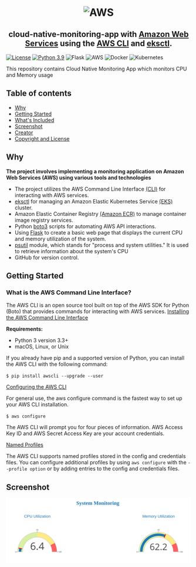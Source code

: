 <h1 align="center"><img src="https://github.com/Teebra/aws/raw/master/images/aws.png" alt="AWS" width=130 height=130></h1>

<h2 align="center">cloud-native-monitoring-app with <a href="https://aws.amazon.com/" target="_blank">Amazon Web Services</a> using the <a href="https://aws.amazon.com/cli/" target="_blank">AWS CLI</a> and <a href="https://eksctl.io/" target="_blank">eksctl</a>.</h2>

[![License](https://img.shields.io/badge/License-Apache%202.0-blue.svg)](https://opensource.org/licenses/Apache-2.0)
[![Python 3.9](https://img.shields.io/badge/Python-3.9-green.svg)](https://shields.io/)
![Flask](https://img.shields.io/badge/flask-%23000.svg?style=for-the-badge&logo=flask&logoColor=white)
![AWS](https://img.shields.io/badge/AWS-%23FF9900.svg?style=for-the-badge&logo=amazon-aws&logoColor=white)
![Docker](https://img.shields.io/badge/docker-%230db7ed.svg?style=for-the-badge&logo=docker&logoColor=white)
![Kubernetes](https://img.shields.io/badge/kubernetes-%23326ce5.svg?style=for-the-badge&logo=kubernetes&logoColor=white)

This repository contains Cloud Native Monitoring App which monitors CPU and Memory usage

## Table of contents

- [Why](#why)
- [Getting Started](#getting-started)
- [What's Included](#tools-included-in-this-repo)
- [Screenshot](#screenshot)
- [Creator](#creator)
- [Copyright and License](#copyright-and-license)

## Why
**The project involves implementing a monitoring application on Amazon Web Services (AWS) using various tools and technologies**
* The project utilizes the AWS Command Line Interface [(CLI)](https://aws.amazon.com/cli/) for interacting with AWS services.
* [eksctl](https://eksctl.io/) for managing an Amazon Elastic Kubernetes Service [(EKS)](https://aws.amazon.com/eks/) cluster.
* Amazon Elastic Container Registry [(Amazon ECR)](https://aws.amazon.com/ecr/) to manage container image registry services.
* Python [boto3](https://boto3.amazonaws.com/v1/documentation/api/latest/index.html) scripts for automating AWS API interactions.
* Using [Flask](https://flask.palletsprojects.com/en/2.3.x/) to create a basic web page that displays the current CPU and memory utilization of the system.
* [psutil](https://pypi.org/project/psutil/) module, which stands for "process and system utilities." It is used to retrieve information about the system's CPU
* GitHub for version control.

## Getting Started

### What is the AWS Command Line Interface?

The AWS CLI is an open source tool built on top of the AWS SDK for Python (Boto) that provides commands for interacting with AWS services.
[Installing the AWS Command Line Interface](https://docs.aws.amazon.com/cli/latest/userguide/installing.html)

**Requirements:**
* Python 3 version 3.3+
* macOS, Linux, or Unix

If you already have pip and a supported version of Python, you can install the AWS CLI with the following command:

`$ pip install awscli --upgrade --user`

[Configuring the AWS CLI](https://docs.aws.amazon.com/cli/latest/userguide/cli-chap-getting-started.html)

For general use, the aws configure command is the fastest way to set up your AWS CLI installation.

`$ aws configure`

The AWS CLI will prompt you for four pieces of information. AWS Access Key ID and AWS Secret Access Key are your account credentials.

[Named Profiles]([https://docs.aws.amazon.com/cli/latest/userguide/cli-multiple-profiles.html](https://github.com/Teebra/cloud-native-monitoring-app/blob/main/Screenshot/image1.png))

The AWS CLI supports named profiles stored in the config and credentials files. You can configure additional profiles by using `aws configure` with the `--profile option` or by adding entries to the config and credentials files.

## Screenshot
![alt text](https://github.com/Teebra/cloud-native-monitoring-app/blob/main/Screenshot/image1.png?raw=true)
